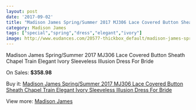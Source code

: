 ```yaml
---
layout: post
date: '2017-09-02'
title: "Madison James Spring/Summer 2017 MJ306 Lace Covered Button Sheath Chapel Train Elegant Ivory Sleeveless Illusion Dress For Bride"
category: Madison James
tags: ["special","spring","dress","elegant","ivory"]
image: http://www.eudances.com/20577-thickbox_default/madison-james-spring-summer-2017-mj306-lace-covered-button-sheath-chapel-train-elegant-ivory-sleeveless-illusion-dress-for-bride.jpg
---
```

Madison James Spring/Summer 2017 MJ306 Lace Covered Button Sheath Chapel Train Elegant Ivory Sleeveless Illusion Dress For Bride

On Sales: **$358.98**
<a href="https://www.eudances.com/en/madison-james/6184-madison-james-spring-summer-2017-mj306-lace-covered-button-sheath-chapel-train-elegant-ivory-sleeveless-illusion-dress-for-bride.html"><amp-img layout="responsive" width="600" height="600" src="//www.eudances.com/20577-thickbox_default/madison-james-spring-summer-2017-mj306-lace-covered-button-sheath-chapel-train-elegant-ivory-sleeveless-illusion-dress-for-bride.jpg" alt="Madison James Spring/Summer 2017 MJ306 Lace Covered Button Sheath Chapel Train Elegant Ivory Sleeveless Illusion Dress For Bride 0" /></a>
<a href="https://www.eudances.com/en/madison-james/6184-madison-james-spring-summer-2017-mj306-lace-covered-button-sheath-chapel-train-elegant-ivory-sleeveless-illusion-dress-for-bride.html"><amp-img layout="responsive" width="600" height="600" src="//www.eudances.com/20584-thickbox_default/madison-james-spring-summer-2017-mj306-lace-covered-button-sheath-chapel-train-elegant-ivory-sleeveless-illusion-dress-for-bride.jpg" alt="Madison James Spring/Summer 2017 MJ306 Lace Covered Button Sheath Chapel Train Elegant Ivory Sleeveless Illusion Dress For Bride 1" /></a>
<a href="https://www.eudances.com/en/madison-james/6184-madison-james-spring-summer-2017-mj306-lace-covered-button-sheath-chapel-train-elegant-ivory-sleeveless-illusion-dress-for-bride.html"><amp-img layout="responsive" width="600" height="600" src="//www.eudances.com/20583-thickbox_default/madison-james-spring-summer-2017-mj306-lace-covered-button-sheath-chapel-train-elegant-ivory-sleeveless-illusion-dress-for-bride.jpg" alt="Madison James Spring/Summer 2017 MJ306 Lace Covered Button Sheath Chapel Train Elegant Ivory Sleeveless Illusion Dress For Bride 2" /></a>
<a href="https://www.eudances.com/en/madison-james/6184-madison-james-spring-summer-2017-mj306-lace-covered-button-sheath-chapel-train-elegant-ivory-sleeveless-illusion-dress-for-bride.html"><amp-img layout="responsive" width="600" height="600" src="//www.eudances.com/20582-thickbox_default/madison-james-spring-summer-2017-mj306-lace-covered-button-sheath-chapel-train-elegant-ivory-sleeveless-illusion-dress-for-bride.jpg" alt="Madison James Spring/Summer 2017 MJ306 Lace Covered Button Sheath Chapel Train Elegant Ivory Sleeveless Illusion Dress For Bride 3" /></a>
<a href="https://www.eudances.com/en/madison-james/6184-madison-james-spring-summer-2017-mj306-lace-covered-button-sheath-chapel-train-elegant-ivory-sleeveless-illusion-dress-for-bride.html"><amp-img layout="responsive" width="600" height="600" src="//www.eudances.com/20581-thickbox_default/madison-james-spring-summer-2017-mj306-lace-covered-button-sheath-chapel-train-elegant-ivory-sleeveless-illusion-dress-for-bride.jpg" alt="Madison James Spring/Summer 2017 MJ306 Lace Covered Button Sheath Chapel Train Elegant Ivory Sleeveless Illusion Dress For Bride 4" /></a>
<a href="https://www.eudances.com/en/madison-james/6184-madison-james-spring-summer-2017-mj306-lace-covered-button-sheath-chapel-train-elegant-ivory-sleeveless-illusion-dress-for-bride.html"><amp-img layout="responsive" width="600" height="600" src="//www.eudances.com/20580-thickbox_default/madison-james-spring-summer-2017-mj306-lace-covered-button-sheath-chapel-train-elegant-ivory-sleeveless-illusion-dress-for-bride.jpg" alt="Madison James Spring/Summer 2017 MJ306 Lace Covered Button Sheath Chapel Train Elegant Ivory Sleeveless Illusion Dress For Bride 5" /></a>
<a href="https://www.eudances.com/en/madison-james/6184-madison-james-spring-summer-2017-mj306-lace-covered-button-sheath-chapel-train-elegant-ivory-sleeveless-illusion-dress-for-bride.html"><amp-img layout="responsive" width="600" height="600" src="//www.eudances.com/20579-thickbox_default/madison-james-spring-summer-2017-mj306-lace-covered-button-sheath-chapel-train-elegant-ivory-sleeveless-illusion-dress-for-bride.jpg" alt="Madison James Spring/Summer 2017 MJ306 Lace Covered Button Sheath Chapel Train Elegant Ivory Sleeveless Illusion Dress For Bride 6" /></a>
<a href="https://www.eudances.com/en/madison-james/6184-madison-james-spring-summer-2017-mj306-lace-covered-button-sheath-chapel-train-elegant-ivory-sleeveless-illusion-dress-for-bride.html"><amp-img layout="responsive" width="600" height="600" src="//www.eudances.com/20578-thickbox_default/madison-james-spring-summer-2017-mj306-lace-covered-button-sheath-chapel-train-elegant-ivory-sleeveless-illusion-dress-for-bride.jpg" alt="Madison James Spring/Summer 2017 MJ306 Lace Covered Button Sheath Chapel Train Elegant Ivory Sleeveless Illusion Dress For Bride 7" /></a>

Buy it: [Madison James Spring/Summer 2017 MJ306 Lace Covered Button Sheath Chapel Train Elegant Ivory Sleeveless Illusion Dress For Bride](https://www.eudances.com/en/madison-james/6184-madison-james-spring-summer-2017-mj306-lace-covered-button-sheath-chapel-train-elegant-ivory-sleeveless-illusion-dress-for-bride.html "Madison James Spring/Summer 2017 MJ306 Lace Covered Button Sheath Chapel Train Elegant Ivory Sleeveless Illusion Dress For Bride")

View more: [Madison James](https://www.eudances.com/en/75-Madison-James "Madison James")